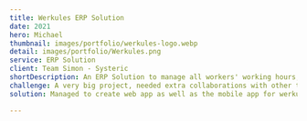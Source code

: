 ```yaml
---
title: Werkules ERP Solution
date: 2021
hero: Michael
thumbnail: images/portfolio/werkules-logo.webp
detail: images/portfolio/Werkules.png
service: ERP Solution
client: Team Simon - Systeric
shortDescription: An ERP Solution to manage all workers' working hours, salary, vehicles, construction sites, documents, projects, etc.
challenge: A very big project, needed extra collaborations with other teams to perform apps in time.
solution: Managed to create web app as well as the mobile app for werkules' clients.

---
```

